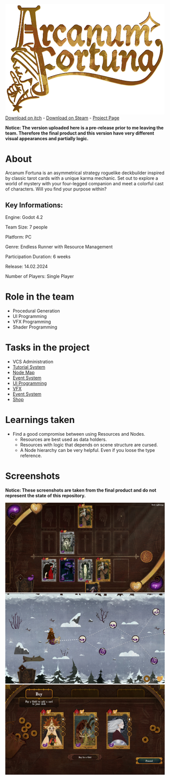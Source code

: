 ![Arcanum Fortuna](.github/pictures/logo.png)
[Download on itch](https://s4g.itch.io/arcanum-fortuna) -
[Download on Steam](https://store.steampowered.com/app/2852690/Arcanum_Fortuna/) -
[Project Page](https://mondanzo.de/#arcanumfortuna)

**Notice: The version uploaded here is a pre-release prior to me leaving the team. Therefore the final product and this version have very different visual appearances and partially logic.**

# About

Arcanum Fortuna is an asymmetrical strategy roguelike deckbuilder inspired by classic tarot cards with a unique karma mechanic. Set out to explore a world of mystery with your four-legged companion and meet a colorful cast of characters. Will you find your purpose within?

## Key Informations:
Engine: Godot 4.2

Team Size: 7 people

Platform: PC

Genre: Endless Runner with Resource Management

Participation Duration: 6 weeks

Release: 14.02.2024

Number of Players: Single Player

# Role in the team

- Procedural Generation
- UI Programming
- VFX Programming
- Shader Programming

# Tasks in the project

- VCS Administration
- [Tutorial System](systems/tutorial)
- [Node Map](systems/dungeon_exploration/)
- [Event System](Assets/Scripts/Runtime/Events)
- [UI Programming](systems/ui/)
- [VFX](systems/effects/)
- [Event System](systems/dungeon_events/)
- [Shop](systems/shop/)

# Learnings taken

- Find a good compromise between using Resources and Nodes.
  - Resources are best used as data holders.
  - Resources with logic that depends on scene structure are cursed.
  - A Node hierarchy can be very helpful. Even if you loose the type reference.

# Screenshots

**Notice: These screenshots are taken from the final product and do not represent the state of this repository.**

![](.github/pictures/screenshot_1.jpg)
![](.github/pictures/screenshot_2.jpg)
![](.github/pictures/screenshot_3.jpg)